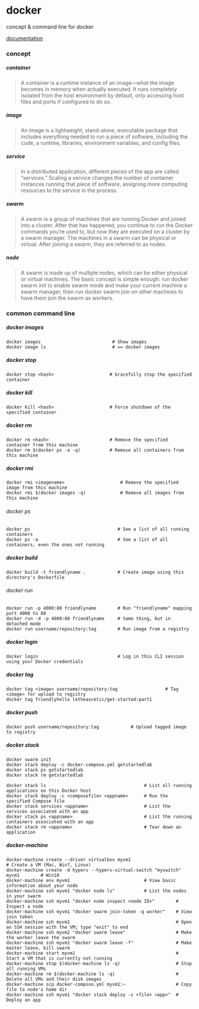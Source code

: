 # docker
concept & command line for docker

[documentation](https://docs.docker.com/get-started/)

### concept

##### container

> A container is a runtime instance of an image—what the image becomes in memory when actually executed. It runs completely isolated from the host environment by default, only accessing host files and ports if configured to do so.

##### image

> An image is a lightweight, stand-alone, executable package that includes everything needed to run a piece of software, including the code, a runtime, libraries, environment variables, and config files.

##### service

> In a distributed application, different pieces of the app are called “services.” Scaling a service changes the number of container instances running that piece of software, assigning more computing resources to the service in the process.

##### swarm

> A swarm is a group of machines that are running Docker and joined into a cluster. After that has happened, you continue to run the Docker commands you’re used to, but now they are executed on a cluster by a swarm manager. The machines in a swarm can be physical or virtual. After joining a swarm, they are referred to as nodes.

##### node

> A swarm is made up of multiple nodes, which can be either physical or virtual machines. The basic concept is simple enough: run docker swarm init to enable swarm mode and make your current machine a swarm manager, then run docker swarm join on other machines to have them join the swarm as workers. 


### common command line

##### docker images
    docker images                           # Show images
    docker image ls                         # == docker images
    
##### docker stop
    docker stop <hash>                     # Gracefully stop the specified container


##### docker kill
    docker kill <hash>                     # Force shutdown of the specified container


##### docker rm
    docker rm <hash>                       # Remove the specified container from this machine
    docker rm $(docker ps -a -q)           # Remove all containers from this machine


##### docker rmi
    docker rmi <imagename>                     # Remove the specified image from this machine
    docker rmi $(docker images -q)             # Remove all images from this machine


###### docker ps
    docker ps                                 # See a list of all running containers
    docker ps -a                              # See a list of all containers, even the ones not running
  
  
##### docker build
    docker build -t friendlyname .            # Create image using this directory's Dockerfile


###### docker run
    docker run -p 4000:80 friendlyname        # Run "friendlyname" mapping port 4000 to 80
    docker run -d -p 4000:80 friendlyname     # Same thing, but in detached mode
    docker run username/repository:tag        # Run image from a registry
  
  
##### docker login
    docker login                              # Log in this CLI session using your Docker credentials
  

##### docker tag
    docker tag <image> username/repository:tag                  # Tag <image> for upload to registry
    docker tag friendlyhello letheascetic/get-started:part1


##### docker push
    docker push username/repository:tag            # Upload tagged image to registry


##### docker stack
    docker swarm init
    docker stack deploy -c docker-compose.yml getstartedlab
    docker stack ps getstartedlab
    docker stack rm getstartedlab
    
    docker stack ls                                     # List all running applications on this Docker host
    docker stack deploy -c <composefile> <appname>      # Run the specified Compose file
    docker stack services <appname>                     # List the services associated with an app
    docker stack ps <appname>                           # List the running containers associated with an app
    docker stack rm <appname>                           # Tear down an application


##### docker-machine
    docker-machine create --driver virtualbox myvm1                                 # Create a VM (Mac, Win7, Linux)
    docker-machine create -d hyperv --hyperv-virtual-switch "myswitch" myvm1        # Win10
    docker-machine env myvm1                            # View basic information about your node
    docker-machine ssh myvm1 "docker node ls"           # List the nodes in your swarm
    docker-machine ssh myvm1 "docker node inspect <node ID>"        # Inspect a node
    docker-machine ssh myvm1 "docker swarm join-token -q worker"    # View join token
    docker-machine ssh myvm1                                        # Open an SSH session with the VM; type "exit" to end
    docker-machine ssh myvm2 "docker swarm leave"                   # Make the worker leave the swarm
    docker-machine ssh myvm1 "docker swarm leave -f"                # Make master leave, kill swarm
    docker-machine start myvm1                                      # Start a VM that is currently not running
    docker-machine stop $(docker-machine ls -q)                     # Stop all running VMs
    docker-machine rm $(docker-machine ls -q)                       # Delete all VMs and their disk images
    docker-machine scp docker-compose.yml myvm1:~                   # Copy file to node's home dir
    docker-machine ssh myvm1 "docker stack deploy -c <file> <app>"  # Deploy an app




